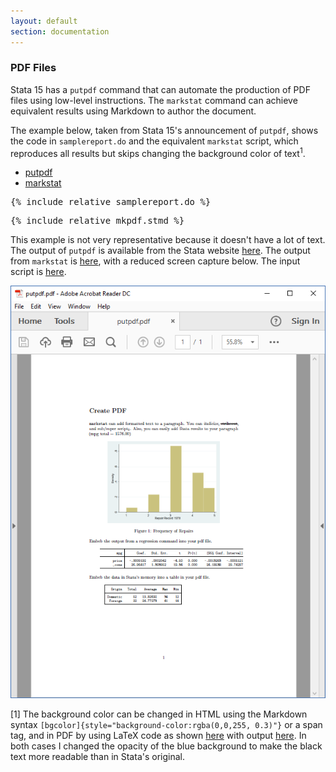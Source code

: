```yaml
---
layout: default
section: documentation
---
```


### PDF Files

Stata 15 has a `putpdf` command that can automate the production of PDF files using low-level instructions. The `markstat` command can achieve equivalent results using Markdown to author the document.

The example below, taken from Stata 15's announcement of `putpdf`, shows the code in `samplereport.do` and the equivalent `markstat` script, which reproduces all results but skips changing the background color of text<sup>1</sup>.

<ul class="nav nav-tabs">
<li class="nav-item"><a class="nav-link active" data-bs-toggle="tab" 
    href="#putpdf">putpdf</a></li>
<li class="nav-item"><a class="nav-link" data-bs-toggle="tab" 
    href="#markstat">markstat</a></li>
</ul>

<div class="tab-content">
<pre class="tab-pane active" id="putpdf">
{% include_relative samplereport.do %}
</pre>
<pre class="tab-pane" id="markstat">
{% include_relative mkpdf.stmd %}
</pre>
</div>

This example is not very representative because it doesn't have a lot of text. The output of `putpdf` is available from the Stata website 
[here](https://www.stata.com/features/overview/create-pdfs/). 
The output from `markstat` is  [here](mkpdf.pdf), 
with a reduced screen capture below. The input script is [here](mkpdf.stmd).

![](putpdf-snip.png)

[1] The background color can be changed in HTML using the Markdown syntax
`[bgcolor]{style="background-color:rgba(0,0,255, 0.3)"}` or a span tag, 
and in PDF by using LaTeX code as shown 
[here](mkpdf2.stmd) with output [here](mkpdf2.pdf). 
In both cases I changed  the opacity of the blue background to make the black 
text more readable than in Stata's original.